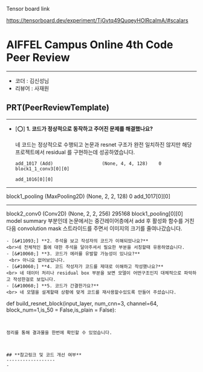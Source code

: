 Tensor board link 

https://tensorboard.dev/experiment/TjGvtq49QuqeyHOlRcaImA/#scalars


# AIFFEL Campus Online 4th Code Peer Review
----  
- 코더 : 김신성님
- 리뷰어 : 사재원

## **PRT(PeerReviewTemplate)**  
------------------  
- [&#11093;] **1. 코드가 정상적으로 동작하고 주어진 문제를 해결했나요?**    
  <br>네 코드는 정상적으로 수행되고 논문과 resnet 구조가 완전 일치하진 않지만 해당프로젝트에서 residual 를 구현하는데 성공하였습니다.
  ```
  add_1017 (Add)                  (None, 4, 4, 128)    0           block1_1_conv3[0][0]             
                                                                 add_1016[0][0]                   
__________________________________________________________________________________________________
block1_pooling (MaxPooling2D)   (None, 2, 2, 128)    0           add_1017[0][0]                   
__________________________________________________________________________________________________
block2_conv0 (Conv2D)           (None, 2, 2, 256)    295168      block1_pooling[0][0]             
model summary 부분인데 논문에서는 중간레이어층에서 add 후 활성화 함수를 거친다음 convolution mask 스트라이드를 주면서 이미지의 크기를 줄여나갔습니다.
  ```
- [&#11093;] **2. 주석을 보고 작성자의 코드가 이해되었나요?**    
  <br>네 전체적인 틀에 대한 주석을 달아주셔서 필요한 부분을 서칭할때 유용하였습니다.
- [&#10060;] **3. 코드가 에러를 유발할 가능성이 있나요?**
   <br> 아니요 없어보입니다.
- [&#10060;] **4. 코드 작성자가 코드를 제대로 이해하고 작성했나요?**
  <br> 네 데이터 처리나 residual box 부분을 보면 모델이 어떤구조인지 대체적으로 파악하고 작성한걸로 보입니다.  
- [&#10060;] **5. 코드가 간결한가요?**
<br> 네 모델을 설계할때 상황에 맞게 코드를 재사용할수있도록 만들어 주셨습니다.
```
def build_resnet_block(input_layer, num_cnn=3, channel=64, block_num=1,is_50 = False,is_plain = False):
```
  

정리를 통해 결과물을 한번에 확인할 수 있었습니다.



## **참고링크 및 코드 개선 여부**  
------------------  
-
